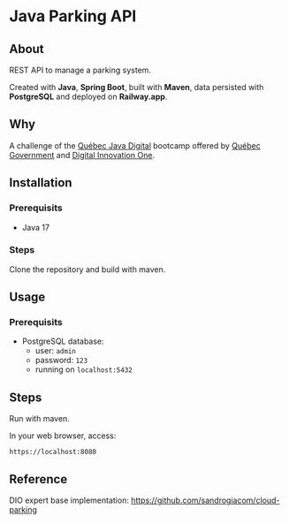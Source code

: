# Java Parking API
## About
REST API to manage a parking system.

Created with **Java**, **Spring Boot**, built with **Maven**, data persisted with **PostgreSQL** and deployed on **Railway.app**.

## Why
A challenge of the [Québec Java Digital] bootcamp offered by [Québec Government] and [Digital Innovation One].

## Installation
### Prerequisits
- Java 17

### Steps
Clone the repository and build with maven.

## Usage
### Prerequisits
- PostgreSQL database:
  - user: `admin`
  - password: `123`
  - running on `localhost:5432`

## Steps
Run with maven.

In your web browser, access:
```
https://localhost:8080
```

## Reference
DIO expert base implementation: https://github.com/sandrogiacom/cloud-parking

[Québec Java Digital]: https://www.dio.me/bootcamp/quebec-java-digital
[Québec Government]: https://www.quebec.ca/en/
[Digital Innovation One]: https://www.dio.me/
